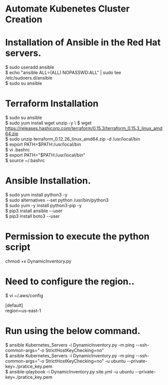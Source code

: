 # Automate Kubenetes Cluster Creation
# Installation of Ansible in the Red Hat servers.

$ sudo useradd ansible \
$ echo "ansible ALL=(ALL) NOPASSWD:ALL" | sudo tee /etc/sudoers.d/ansible \
$ sudo su ansible 


# Terraform Installation

$ sudo su ansible \
$ sudo yum install wget unzip -y \ 
$ wget https://releases.hashicorp.com/terraform/0.15.3/terraform_0.15.3_linux_amd64.zip \
$ sudo unzip terraform_0.12.26_linux_amd64.zip -d /usr/local/bin \
$ export PATH=$PATH:/usr/local/bin \
$ vi .bashrc \
$ export PATH="$PATH:/usr/local/bin" \
$ source ~/.bashrc 

# Ansible Installation.

$ sudo yum install python3 -y \
$ sudo alternatives --set python /usr/bin/python3 \
$ sudo yum -y install python3-pip -y \
$ pip3 install ansible --user \
$ pip3 install boto3 --user 

# Permission to execute the python script 

chmod +x DynamicInventory.py 

# Need to configure the region..
$ vi ~/.aws/config 
 
[default] \
region=us-east-1 


# Run using the below command.

$ ansible Kubernetes_Servers -i DynamicInventory.py -m ping --ssh-common-args="-o StrictHostKeyChecking=no" \
$ ansible Kubernetes_Servers -i DynamicInventory.py -m ping --ssh-common-args="-o StrictHostKeyChecking=no" -u ubuntu --private-key=./pratice_key.pem \
$ ansible-playbook -i DynamicInventory.py site.yml   -u ubuntu --private-key=./pratice_key.pem 

